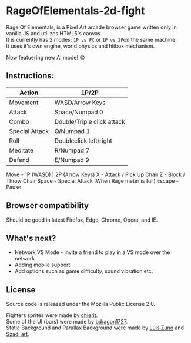 # RageOfElementals-2d-fight
Rage Of Elementals, is a Pixel Art arcade browser game written only in vanilla JS and utilizes HTML5's canvas.  
It is currently has 2 modes: `1P vs PC` or `1P vs 2P`on the same machine.  
It uses it's own engine, world physics and hitbox mechanism.  
  
Now featuering new AI mode! :sunglasses:  

## Instructions:
|Action|1P/2P|
|--------|--------|
|Movement|WASD/Arrow Keys|
|Attack|Space/Numpad 0|
|Combo|Double/Triple click attack|
|Special Attack|Q/Numpad 1|
|Roll|Doubleclick left/right|
|Meditate|R/Numpad 7|
|Defend|E/Numpad 9|

Move - 1P (WASD) | 2P (Arrow Keys)
X - Attack / Pick Up Chair
Z - Block / Throw Chair 
Space - Special Attack (When Rage meter is full)
Escape - Pause

## Browser compatibility

Should be good in latest Firefox, Edge, Chrome, Opera, and IE.

## What's next?
 - Network VS Mode - invite a friend to play in a VS mode over the network
 - Adding mobile support
 - Add options such as game difficulty, sound vibration etc.

## License

Source code is released under the Mozilla Public License 2.0.  
  

Fighters sprites were made by [chierit](https://chierit.itch.io/).  
Some of the UI (bars) were made by [bdragon1727](https://bdragon1727.itch.io/).  
Static Background and Parallax Background were made by [Luis Zuno](https://ansimuz.itch.io/) and [Szadi art](https://szadiart.itch.io/).  
